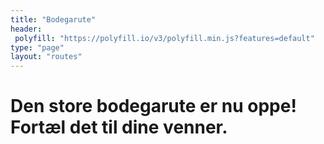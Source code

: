 ```yaml
---
title: "Bodegarute"
header:
 polyfill: "https://polyfill.io/v3/polyfill.min.js?features=default"
type: "page"
layout: "routes"
---
```

# Den store bodegarute er nu oppe! Fortæl det til dine venner.